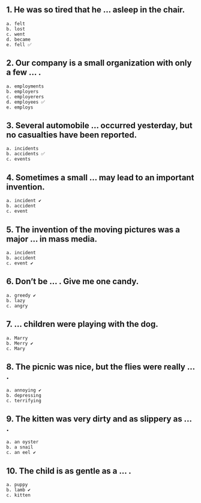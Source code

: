 ## 1. He was so tired that he ... asleep in the chair.
    a. felt
    b. lost 
    c. went
    d. became 
    e. fell ✅

## 2. Our company is a small organization with only a few ... .
    a. employments
    b. employers
    c. employerers
    d. employees ✅
    e. employs

## 3. Several automobile ... occurred yesterday, but no casualties have been reported.
    a. incidents
    b. accidents ✅
    c. events

## 4. Sometimes a small ... may lead to an important invention.
    a. incident ✔
    b. accident
    c. event

## 5. The invention of the moving pictures was a major ... in mass media.
    a. incident
    b. accident
    c. event ✔

## 6. Don’t be ... . Give me one candy.
    a. greedy ✔
    b. lazy
    c. angry

## 7. ... children were playing with the dog.
    a. Marry
    b. Merry ✔
    c. Mary

## 8. The picnic was nice, but the flies were really ... .
    a. annoying ✔
    b. depressing 
    c. terrifying 

## 9. The kitten was very dirty and as slippery as ... .
    a. an oyster 
    b. a snail
    c. an eel ✔

## 10. The child is as gentle as a ... .
    a. puppy 
    b. lamb ✔
    c. kitten
